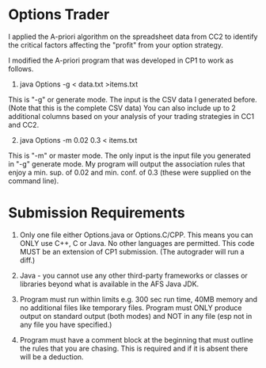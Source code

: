 # Options Trader 

I applied the A-priori algorithm on the spreadsheet data from CC2 to identify the critical factors affecting the "profit" from your option strategy.

I modified the A-priori program that was developed in CP1 to work as follows.

1. java Options -g < data.txt >items.txt

This is "-g" or generate mode. The input is the CSV data I generated before. (Note that this is the complete CSV data) You can also include up to 2 additional columns based on your analysis of your trading strategies in CC1 and CC2.

2. java Options -m 0.02 0.3 < items.txt

This is "-m" or master mode. The only input is the input file you generated in "-g" generate mode. My program will output the association rules that enjoy a min. sup. of 0.02 and min. conf. of 0.3 (these were supplied on the command line).

# Submission Requirements

1. Only one file either Options.java or Options.C/CPP. This means you can ONLY use C++, C or Java. No other languages are permitted. This code MUST be an extension of CP1 submission. (The autograder will run a diff.)

2. Java - you cannot use any other third-party frameworks or classes or libraries beyond what is available in the AFS Java JDK.

3. Program must run within limits e.g. 300 sec run time, 40MB memory and no additional files like temporary files. Program must ONLY produce output on standard output (both modes) and NOT in any file (esp not in any file you have specified.)

4. Program must have a comment block at the beginning that must outline the rules that you are chasing. This is required and if it is absent there will be a deduction.

